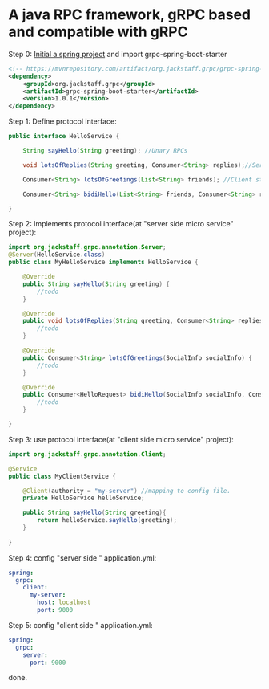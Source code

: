 A java RPC framework, gRPC based and compatible with gRPC
====
Step 0: [Initial a spring project](https://start.spring.io/) and import grpc-spring-boot-starter
```xml
<!-- https://mvnrepository.com/artifact/org.jackstaff.grpc/grpc-spring-boot-starter -->
<dependency>
    <groupId>org.jackstaff.grpc</groupId>
    <artifactId>grpc-spring-boot-starter</artifactId>
    <version>1.0.1</version>
</dependency>

```
Step 1: Define protocol interface:
```java
public interface HelloService {

    String sayHello(String greeting); //Unary RPCs

    void lotsOfReplies(String greeting, Consumer<String> replies);//Server streaming RPCs

    Consumer<String> lotsOfGreetings(List<String> friends); //Client streaming RPCs

    Consumer<String> bidiHello(List<String> friends, Consumer<String> replies); //Bidirectional streaming RPCs

}
```

Step 2: Implements protocol interface(at "server side micro service" project):
```java
import org.jackstaff.grpc.annotation.Server;
@Server(HelloService.class)
public class MyHelloService implements HelloService {

    @Override
    public String sayHello(String greeting) {
        //todo
    }

    @Override
    public void lotsOfReplies(String greeting, Consumer<String> replies) {
        //todo
    }

    @Override
    public Consumer<String> lotsOfGreetings(SocialInfo socialInfo) {
        //todo
    }

    @Override
    public Consumer<HelloRequest> bidiHello(SocialInfo socialInfo, Consumer<HelloResponse> replies) {
        //todo
    }

}
```

Step 3: use protocol interface(at "client side micro service" project):
```java
import org.jackstaff.grpc.annotation.Client;

@Service
public class MyClientService {

    @Client(authority = "my-server") //mapping to config file.
    private HelloService helloService;

    public String sayHello(String greeting){
        return helloService.sayHello(greeting);
    }
    
}
```

Step 4:  config "server side " application.yml:
```yml
spring:
  grpc:
    client:
      my-server:
        host: localhost
        port: 9000
```


Step 5:  config "client side " application.yml:
```yml
spring:
  grpc:
    server:
      port: 9000
```

done.


